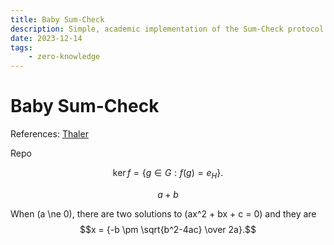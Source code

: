 ```yaml
---
title: Baby Sum-Check
description: Simple, academic implementation of the Sum-Check protocol
date: 2023-12-14
tags:
    - zero-knowledge
---
```



# Baby Sum-Check

References:
[Thaler](https://people.cs.georgetown.edu/jthaler/ProofsArgsAndZK.html)

Repo 

$$
\operatorname{ker} f=\{g\in G:f(g)=e_{H}\}{\mbox{.}}
$$

$$a + b$$

When \(a \ne 0\), there are two solutions to \(ax^2 + bx + c = 0\) and they are
$$x = {-b \pm \sqrt{b^2-4ac} \over 2a}.$$